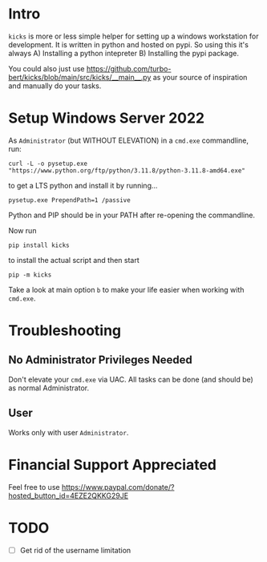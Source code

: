 # Intro

`kicks` is more or less simple helper for setting up a windows workstation for development. It is written in python and hosted on pypi. So using this it's always A) Installing a python intepreter B) Installing the pypi package.

You could also just use https://github.com/turbo-bert/kicks/blob/main/src/kicks/__main__.py as your source of inspiration and manually do your tasks.

# Setup Windows Server 2022

As `Administrator` (but WITHOUT ELEVATION) in a `cmd.exe` commandline, run:

    curl -L -o pysetup.exe "https://www.python.org/ftp/python/3.11.8/python-3.11.8-amd64.exe"

to get a LTS python and install it by running...

    pysetup.exe PrependPath=1 /passive

Python and PIP should be in your PATH after re-opening the commandline.

Now run

    pip install kicks

to install the actual script and then start

    pip -m kicks

Take a look at main option `b` to make your life easier when working with `cmd.exe`.

# Troubleshooting

## No Administrator Privileges Needed

Don't elevate your `cmd.exe` via UAC. All tasks can be done (and should be) as normal Administrator.

## User

Works only with user `Administrator`.

# Financial Support Appreciated

Feel free to use https://www.paypal.com/donate/?hosted_button_id=4EZE2QKKG29JE

# TODO

- [ ] Get rid of the username limitation
